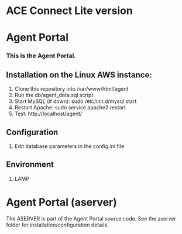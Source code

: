 # ACE Connect Lite version
# Agent Portal
### This is the Agent Portal.

## Installation on the Linux AWS instance:
1. Clone this repository into /var/www/html/agent
1. Run the db/agent_data.sql script
1. Start MySQL (if down): sudo /etc/init.d/mysql start
1. Restart Apache: sudo service apache2 restart
1. Test: http://localhost/agent/

## Configuration
1. Edit database parameters in the config.ini file

## Environment
1. LAMP

# Agent Portal (aserver)
The ASERVER is part of the Agent Portal source code. See the aserver folder for installation/configuration details.

